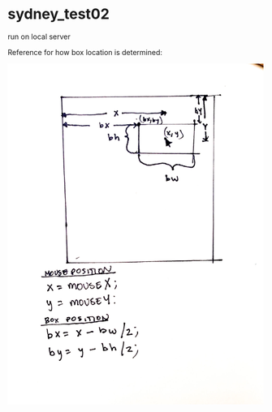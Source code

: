 # sydney_test02

run on local server

Reference for how box location is determined:

![sketch of canvas](/assets/IMG_3318.jpg)

